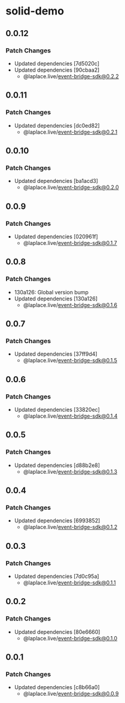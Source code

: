 # solid-demo

## 0.0.12

### Patch Changes

- Updated dependencies [7d5020c]
- Updated dependencies [90cbaa2]
  - @laplace.live/event-bridge-sdk@0.2.2

## 0.0.11

### Patch Changes

- Updated dependencies [dc0ed82]
  - @laplace.live/event-bridge-sdk@0.2.1

## 0.0.10

### Patch Changes

- Updated dependencies [ba1acd3]
  - @laplace.live/event-bridge-sdk@0.2.0

## 0.0.9

### Patch Changes

- Updated dependencies [020961f]
  - @laplace.live/event-bridge-sdk@0.1.7

## 0.0.8

### Patch Changes

- 130a126: Global version bump
- Updated dependencies [130a126]
  - @laplace.live/event-bridge-sdk@0.1.6

## 0.0.7

### Patch Changes

- Updated dependencies [37ff9d4]
  - @laplace.live/event-bridge-sdk@0.1.5

## 0.0.6

### Patch Changes

- Updated dependencies [33820ec]
  - @laplace.live/event-bridge-sdk@0.1.4

## 0.0.5

### Patch Changes

- Updated dependencies [d88b2e8]
  - @laplace.live/event-bridge-sdk@0.1.3

## 0.0.4

### Patch Changes

- Updated dependencies [6993852]
  - @laplace.live/event-bridge-sdk@0.1.2

## 0.0.3

### Patch Changes

- Updated dependencies [7d0c95a]
  - @laplace.live/event-bridge-sdk@0.1.1

## 0.0.2

### Patch Changes

- Updated dependencies [80e6660]
  - @laplace.live/event-bridge-sdk@0.1.0

## 0.0.1

### Patch Changes

- Updated dependencies [c8b66a0]
  - @laplace.live/event-bridge-sdk@0.0.9
